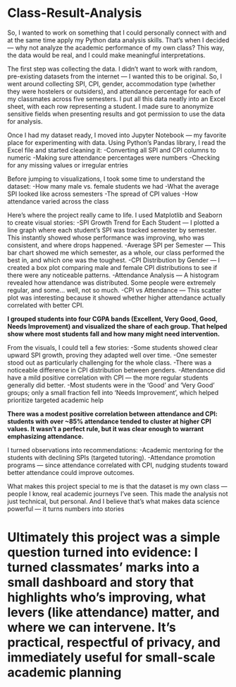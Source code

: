 # Class-Result-Analysis
So, I wanted to work on something that I could personally connect with and at the same time apply my Python data analysis skills. That’s when I decided — why not analyze the academic performance of my own class? This way, the data would be real, and I could make meaningful interpretations.

The first step was collecting the data. I didn’t want to work with random, pre-existing datasets from the internet — I wanted this to be original. So, I went around collecting SPI, CPI, gender, accommodation type (whether they were hostelers or outsiders), and attendance percentage for each of my classmates across five semesters.
I put all this data neatly into an Excel sheet, with each row representing a student. I made sure to anonymize sensitive fields when presenting results and got permission to use the data for analysis.

Once I had my dataset ready, I moved into Jupyter Notebook — my favorite place for experimenting with data. Using Python’s Pandas library, I read the Excel file and started cleaning it:
-Converting all SPI and CPI columns to numeric
-Making sure attendance percentages were numbers
-Checking for any missing values or irregular entries

Before jumping to visualizations, I took some time to understand the dataset:
-How many male vs. female students we had
-What the average SPI looked like across semesters
-The spread of CPI values
-How attendance varied across the class

Here’s where the project really came to life. I used Matplotlib and Seaborn to create visual stories:
-SPI Growth Trend for Each Student — I plotted a line graph where each student’s SPI was tracked semester by semester. This instantly showed whose performance was improving, who was consistent, and where drops happened.
-Average SPI per Semester — This bar chart showed me which semester, as a whole, our class performed the best in, and which one was the toughest.
-CPI Distribution by Gender — I created a box plot comparing male and female CPI distributions to see if there were any noticeable patterns.
-Attendance Analysis — A histogram revealed how attendance was distributed. Some people were extremely regular, and some… well, not so much.
-CPI vs Attendance — This scatter plot was interesting because it showed whether higher attendance actually correlated with better CPI.

**I grouped students into four CGPA bands (Excellent, Very Good, Good, Needs Improvement) and visualized the share of each group. That helped show where most students fall and how many might need intervention.**

From the visuals, I could tell a few stories:
-Some students showed clear upward SPI growth, proving they adapted well over time.
-One semester stood out as particularly challenging for the whole class.
-There was a noticeable difference in CPI distribution between genders.
-Attendance did have a mild positive correlation with CPI — the more regular students generally did better.
-Most students were in the ‘Good’ and ‘Very Good’ groups; only a small fraction fell into ‘Needs Improvement’, which helped prioritize targeted academic help

**There was a modest positive correlation between attendance and CPI: students with over ~85% attendance tended to cluster at higher CPI values. It wasn’t a perfect rule, but it was clear enough to warrant emphasizing attendance.**

I turned observations into recommendations:
-Academic mentoring for the students with declining SPIs (targeted tutoring).
-Attendance promotion programs — since attendance correlated with CPI, nudging students toward better attendance could improve outcomes.

What makes this project special to me is that the dataset is my own class — people I know, real academic journeys I’ve seen. This made the analysis not just technical, but personal. And I believe that’s what makes data science powerful — it turns numbers into stories

# Ultimately this project was a simple question turned into evidence: I turned classmates’ marks into a small dashboard and story that highlights who’s improving, what levers (like attendance) matter, and where we can intervene. It’s practical, respectful of privacy, and immediately useful for small-scale academic planning
